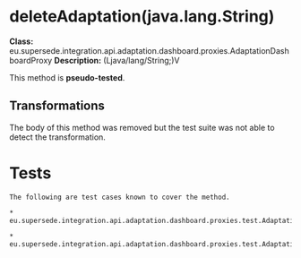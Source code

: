 # deleteAdaptation(java.lang.String)

**Class:** eu.supersede.integration.api.adaptation.dashboard.proxies.AdaptationDashboardProxy
**Description:** (Ljava/lang/String;)V

This method is **pseudo-tested**.


## Transformations

The body of this method was removed but the test suite was not able to detect the transformation.


# Tests
    The following are test cases known to cover the method.

    * eu.supersede.integration.api.adaptation.dashboard.proxies.test.AdaptationDashboardProxyTest.eu.supersede.integration.api.adaptation.dashboard.proxies.test.AdaptationDashboardProxyTest 

    * eu.supersede.integration.api.adaptation.dashboard.proxies.test.AdaptationDashboardResetTest.eu.supersede.integration.api.adaptation.dashboard.proxies.test.AdaptationDashboardResetTest 

